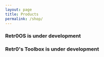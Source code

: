 ```yaml
---
layout: page
title: Products
permalink: /shop/
---
```


<h3>Retr0OS is under development</h3>

<h3>Retr0's Toolbox is under development</h3>